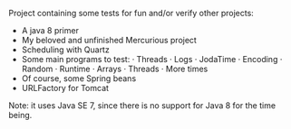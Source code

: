 Project containing some tests for fun and/or verify other projects:
- A java 8 primer
- My beloved and unfinished Mercurious project
- Scheduling with Quartz
- Some main programs to test:
	· Threads
	· Logs
	· JodaTime
	· Encoding
	· Random
	· Runtime
	· Arrays
	· Threads
	· More times
- Of course, some Spring beans
- URLFactory for Tomcat

Note: it uses Java SE 7, since there is no support for Java 8 for the time being.
